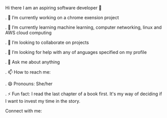  Hi there I am an aspiring software developer 👋


. 🔭 I’m currently working on a chrome exension project

. 🌱 I’m currently learning machine learning, computer networking, linux and AWS cloud computing 

. 👯 I’m looking to collaborate on projects

. 🤔 I’m looking for help with any of anguages specified on my profile

. 💬 Ask me about anything

. 📫 How to reach me: 

. 😄 Pronouns: She/her

. ⚡ Fun fact: I read the last chapter of a book first. It's my way of deciding if I want to invest my time in the story.


Connect with me: 

